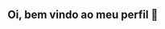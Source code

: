 ## Oi, bem vindo ao meu perfil 👋

<!--
**Leonardogalvao2/Leonardogalvao2** is a ✨ _special_ ✨ repository because its `README.md` (this file) appears on your GitHub profile.


- 🔭 Não trabalho ...
- 🌱 Eu estudo ...
- 👯 Sou ótimo ...
- 🤔 Não preciso da sua ajuda...
- 💬 Gosto de falar sobre hobbies ...
- 📫 Chegue em min se apresentando ...
- 😄 Ele\dele ...
- ⚡ Sou atencioso ...
-->
